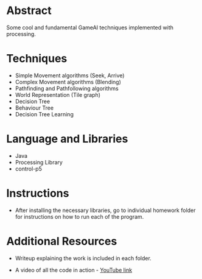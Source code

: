 # Abstract
Some cool and fundamental GameAI techniques implemented with processing.


# Techniques
+ Simple Movement algorithms (Seek, Arrive)
+ Complex Movement algorithms (Blending)
+ Pathfinding and Pathfollowing algorithms
+ World Representation (Tile graph)
+ Decision Tree
+ Behaviour Tree
+ Decision Tree Learning


# Language and Libraries
* Java
* Processing Library
* control-p5


# Instructions
* After installing the necessary libraries, go to individual homework folder for instructions on how to run each of the program.

# Additional Resources
+ Writeup explaining the work is included in each folder.
+ A video of all the code in action - [YouTube link]

   [YouTube link]: <https://www.youtube.com/playlist?list=PLaclCVvd8mtdGfjFV1dtSICpbxQPlQG0P>
   